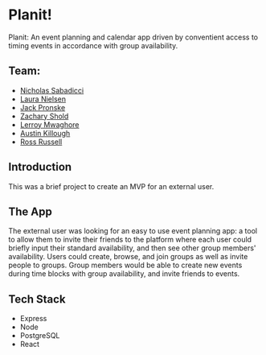 # Planit!

Planit: An event planning and calendar app driven by conventient access to timing events in accordance with group availability.

## Team:

- [Nicholas Sabadicci](https://github.com/Symbuh)
- [Laura Nielsen](https://github.com/VioletGlen)
- [Jack Pronske](https://github.com/jackpronske/)
- [Zachary Shold](https://github.com/Prollux/)
- [Lerroy Mwaghore](https://github.com/lmwaghore)
- [Austin Killough](https://github.com/austinbkillo)
- [Ross Russell](https://github.com/wolfshirts)

## Introduction

This was a brief project to create an MVP for an external user.

## The App

The external user was looking for an easy to use event planning app: a tool to allow them to invite their friends to the platform where each user could briefly input their standard availability, and then see other group members' availability. Users could create, browse, and join groups as well as invite people to groups. Group members would be able to create new events during time blocks with group availability, and invite friends to events.

## Tech Stack

- Express
- Node
- PostgreSQL
- React
